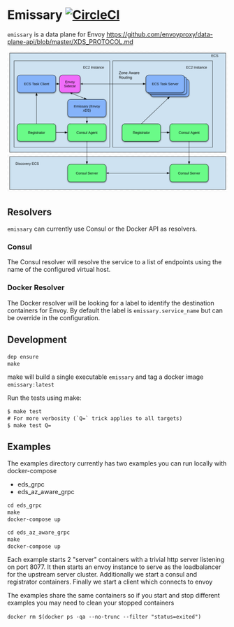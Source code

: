 # Emissary [![CircleCI](https://ci.segment.com/gh/segmentio/emissary.svg?style=svg&circle-token=e31f23668625c3449fe71c8b582ab33191190a50)](https://ci.segment.com/gh/segmentio/emissary)

`emissary` is a data plane for Envoy https://github.com/envoyproxy/data-plane-api/blob/master/XDS_PROTOCOL.md

![Emissary Diagram](./emissary.png?raw=true "Emissary Diagram")

## Resolvers

`emissary` can currently use Consul or the Docker API as resolvers.

### Consul

The Consul resolver will resolve the service to a list of endpoints using the name of the configured virtual host.

### Docker Resolver

The Docker resolver will be looking for a label to identify the destination containers for Envoy.
By default the label is `emissary.service_name` but can be override in the configuration.

## Development
```
dep ensure
make
```

make will build a single executable `emissary` and tag a docker image `emissary:latest`

Run the tests using make:

```
$ make test
# For more verbosity (`Q=` trick applies to all targets)
$ make test Q=
```

## Examples

The examples directory currently has two examples you can run locally with docker-compose

* eds_grpc
* eds_az_aware_grpc

```
cd eds_grpc
make
docker-compose up
````

```
cd eds_az_aware_grpc
make
docker-compose up
````

Each example starts 2 "server" containers with a trivial http server listening on port 8077. It then starts an envoy
instance to serve as the loadbalancer for the upstream server cluster. Additionally we start a consul and registrator containers.
Finally we start a client which connects to envoy

The examples share the same containers so if you start and stop different examples you may need to clean your stopped containers

```docker rm $(docker ps -qa --no-trunc --filter "status=exited")```
